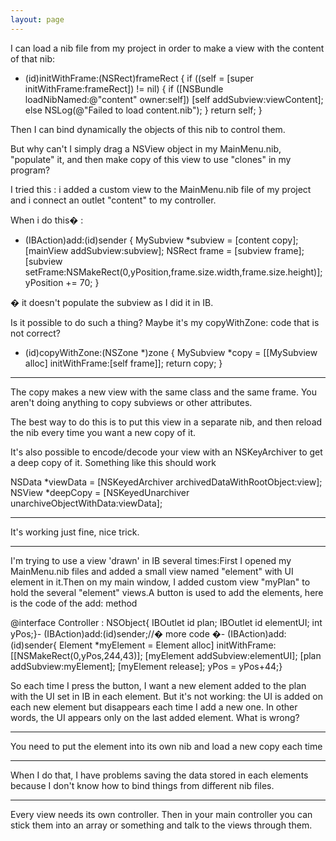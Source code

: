 ```yaml
---
layout: page
---
```


I can load a nib file from my project in order to make a view with the content of that nib:

    
- (id)initWithFrame:(NSRect)frameRect
{
	if ((self = [super initWithFrame:frameRect]) != nil) {
		if ([NSBundle loadNibNamed:@"content"
							 owner:self])
		[self addSubview:viewContent];
		else NSLog(@"Failed to load content.nib");
	}
	return self;
}


Then I can bind dynamically the objects of this nib to control them.

But why can't I simply drag a NSView object in my MainMenu.nib, "populate" it, and then make copy of this view to use "clones" in my program?

I tried this : i added a custom view to the MainMenu.nib file of my project and i connect an outlet "content" to my controller.

When i do this� :

    
- (IBAction)add:(id)sender
{
	MySubview *subview = [content copy];
	[mainView addSubview:subview];
	NSRect frame = [subview frame];
	[subview setFrame:NSMakeRect(0,yPosition,frame.size.width,frame.size.height)];
	yPosition += 70;
}


� it doesn't populate the subview as I did it in IB.

Is it possible to do such a thing? Maybe it's my copyWithZone: code that is not correct?

    
- (id)copyWithZone:(NSZone *)zone
{
	MySubview *copy = [[MySubview alloc] initWithFrame:[self frame]];
	return copy;
}


----

The copy makes a new view with the same class and the same frame. You aren't doing anything to copy subviews or other attributes.

The best way to do this is to put this view in a separate nib, and then reload the nib every time you want a new copy of it.

It's also possible to encode/decode your view with an NSKeyArchiver to get a deep copy of it. Something like this should work

    
NSData *viewData = [NSKeyedArchiver archivedDataWithRootObject:view];
NSView *deepCopy = [NSKeyedUnarchiver unarchiveObjectWithData:viewData];


----

It's working just fine, nice trick.

----

I'm trying to use a view 'drawn' in IB several times:First I opened my MainMenu.nib files and added a small view named "element" with UI element in it.Then on my main window, I added custom view "myPlan" to hold the several "element" views.A button is used to add the elements, here is the code of the add: method

    

@interface Controller : NSObject{    IBOutlet id plan;    IBOutlet id elementUI;    int yPos;}- (IBAction)add:(id)sender;//� more code �- (IBAction)add:(id)sender{	Element *myElement = Element alloc] initWithFrame:[[NSMakeRect(0,yPos,244,43)];	[myElement addSubview:elementUI];	[plan addSubview:myElement];	[myElement release];	yPos = yPos+44;}



So each time I press the button, I want a new element added to the plan with the UI set in IB in each element. But it's not working: the UI is added on each new element but disappears each time I add a new one. In other words, the UI appears only on the last added element. What is wrong? 

----

You need to put the element into its own nib and load a new copy each time 

----

When I do that, I have problems saving the data stored in each elements because I don't know how to bind things from different nib files.

----

Every view needs its own controller. Then in your main controller you can stick them into an array or something and talk to the views through them.
